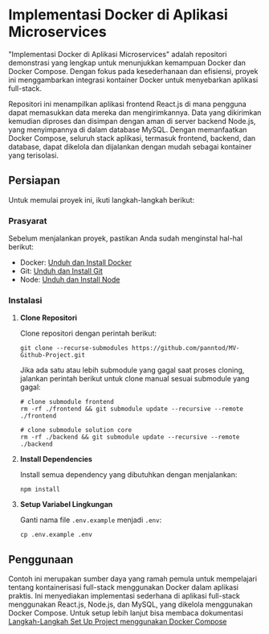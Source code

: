 # Implementasi Docker di Aplikasi Microservices

"Implementasi Docker di Aplikasi Microservices" adalah repositori demonstrasi yang lengkap untuk menunjukkan kemampuan Docker dan Docker Compose. Dengan fokus pada kesederhanaan dan efisiensi, proyek ini menggambarkan integrasi kontainer Docker untuk menyebarkan aplikasi full-stack.

Repositori ini menampilkan aplikasi frontend React.js di mana pengguna dapat memasukkan data mereka dan mengirimkannya. Data yang dikirimkan kemudian diproses dan disimpan dengan aman di server backend Node.js, yang menyimpannya di dalam database MySQL. Dengan memanfaatkan Docker Compose, seluruh stack aplikasi, termasuk frontend, backend, dan database, dapat dikelola dan dijalankan dengan mudah sebagai kontainer yang terisolasi.

## Persiapan

Untuk memulai proyek ini, ikuti langkah-langkah berikut:

### Prasyarat

Sebelum menjalankan proyek, pastikan Anda sudah menginstal hal-hal berikut:

- Docker: [Unduh dan Install Docker](https://docs.docker.com/get-docker/)
- Git: [Unduh dan Install Git](https://git-scm.com/downloads)
- Node: [Unduh dan Install Node](https://nodejs.org/en/download)

### Instalasi

1. **Clone Repositori**

   Clone repositori dengan perintah berikut:

   ```shell
   git clone --recurse-submodules https://github.com/panntod/MV-Github-Project.git
   ```

   Jika ada satu atau lebih submodule yang gagal saat proses cloning, jalankan perintah berikut untuk clone manual sesuai submodule yang gagal:

   ```shell
   # clone submodule frontend
   rm -rf ./frontend && git submodule update --recursive --remote ./frontend

   # clone submodule solution core
   rm -rf ./backend && git submodule update --recursive --remote ./backend
   ```

2. **Install Dependencies**

   Install semua dependency yang dibutuhkan dengan menjalankan:

   ```shell
   npm install
   ```

3. **Setup Variabel Lingkungan**

   Ganti nama file `.env.example` menjadi `.env`:

   ```shell
   cp .env.example .env
   ```

## Penggunaan

Contoh ini merupakan sumber daya yang ramah pemula untuk mempelajari tentang kontainerisasi full-stack menggunakan Docker dalam aplikasi praktis. Ini menyediakan implementasi sederhana di aplikasi full-stack menggunakan React.js, Node.js, dan MySQL, yang dikelola menggunakan Docker Compose. Untuk setup lebih lanjut bisa membaca dokumentasi [Langkah-Langkah Set Up Project menggunakan Docker Compose](/docs/_docker/DOCKER_COMPOSE.md)
